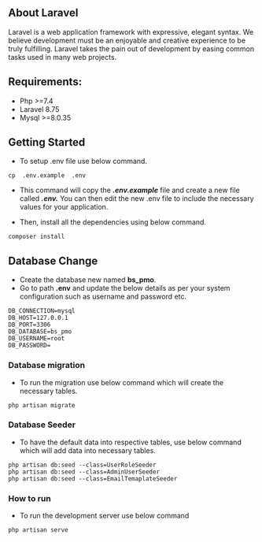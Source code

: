 ## About Laravel

Laravel is a web application framework with expressive, elegant syntax. We believe development must be an enjoyable and creative experience to be truly fulfilling. Laravel takes the pain out of development by easing common tasks used in many web projects.

## Requirements:

- Php >=7.4
- Laravel 8.75
- Mysql >=8.0.35


## Getting Started

- To setup .env file use below command.
```
cp  .env.example  .env
```
- This command will copy the ***.env.example*** file and create a  new file called ***.env.*** You can then edit the new .env file to include the necessary values for your application.

- Then, install all the dependencies using below command.
```
composer install
```

## Database Change
- Create the database new named **bs_pmo**.
- Go to path **.env** and update the below details as per your system configuration such as username and password etc.
```
DB_CONNECTION=mysql
DB_HOST=127.0.0.1
DB_PORT=3306
DB_DATABASE=bs_pmo
DB_USERNAME=root
DB_PASSWORD=
```

### Database migration
- To run the migration use below command which will create the necessary tables.
```
php artisan migrate
```

### Database Seeder
- To have the default data into respective tables, use below command which will add data into necessary tables.
```
php artisan db:seed --class=UserRoleSeeder
php artisan db:seed --class=AdminUserSeeder
php artisan db:seed --class=EmailTemaplateSeeder
```

### How to run 
- To run the development server use below command
```
php artisan serve
```
